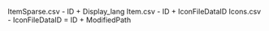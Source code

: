ItemSparse.csv - ID + Display_lang
Item.csv - ID + IconFileDataID
Icons.csv - IconFileDataID = ID + ModifiedPath
